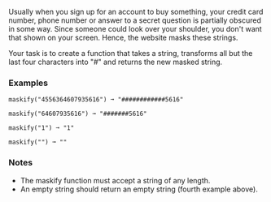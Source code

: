 Usually when you sign up for an account to buy something, your credit card number, phone number or answer to a secret question is partially obscured in some way. Since someone could look over your shoulder, you don't want that shown on your screen. Hence, the website masks these strings.

Your task is to create a function that takes a string, transforms all but the last four characters into "#" and returns the new masked string.


### Examples ###
    maskify("4556364607935616") ➞ "############5616"

    maskify("64607935616") ➞ "#######5616"

    maskify("1") ➞ "1"

    maskify("") ➞ ""


### Notes ###
*   The maskify function must accept a string of any length.
*   An empty string should return an empty string (fourth example above).
